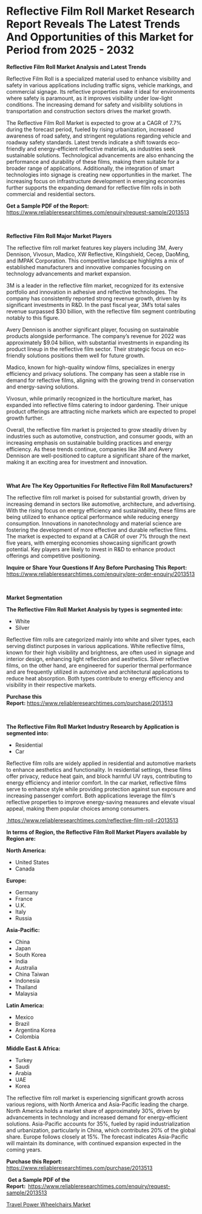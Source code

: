 <p><h1>Reflective Film Roll Market Research Report Reveals The Latest Trends And Opportunities of this Market for Period from 2025 - 2032</h1></p><p><strong>Reflective Film Roll Market Analysis and Latest Trends</strong></p>
<p><p>Reflective Film Roll is a specialized material used to enhance visibility and safety in various applications including traffic signs, vehicle markings, and commercial signage. Its reflective properties make it ideal for environments where safety is paramount, as it improves visibility under low-light conditions. The increasing demand for safety and visibility solutions in transportation and construction sectors drives the market growth.</p><p>The Reflective Film Roll Market is expected to grow at a CAGR of 7.7% during the forecast period, fueled by rising urbanization, increased awareness of road safety, and stringent regulations regarding vehicle and roadway safety standards. Latest trends indicate a shift towards eco-friendly and energy-efficient reflective materials, as industries seek sustainable solutions. Technological advancements are also enhancing the performance and durability of these films, making them suitable for a broader range of applications. Additionally, the integration of smart technologies into signage is creating new opportunities in the market. The increasing focus on infrastructure development in emerging economies further supports the expanding demand for reflective film rolls in both commercial and residential sectors.</p></p>
<p><strong>Get a Sample PDF of the Report:&nbsp;</strong> <a href="https://www.reliableresearchtimes.com/enquiry/request-sample/2013513?utm_campaign=2310&utm_medium=2&utm_source=Github&utm_content=ia&utm_term=08022025&utm_id=reflective-film-roll">https://www.reliableresearchtimes.com/enquiry/request-sample/2013513</a></p>
<p>&nbsp;</p>
<p><strong>Reflective Film Roll Major Market Players</strong></p>
<p><p>The reflective film roll market features key players including 3M, Avery Dennison, Vivosun, Madico, XW Reflective, Klingshield, Cecep, DaoMing, and IMPAK Corporation. This competitive landscape highlights a mix of established manufacturers and innovative companies focusing on technology advancements and market expansion.</p><p>3M is a leader in the reflective film market, recognized for its extensive portfolio and innovation in adhesive and reflective technologies. The company has consistently reported strong revenue growth, driven by its significant investments in R&D. In the past fiscal year, 3M’s total sales revenue surpassed $30 billion, with the reflective film segment contributing notably to this figure.</p><p>Avery Dennison is another significant player, focusing on sustainable products alongside performance. The company’s revenue for 2022 was approximately $9.04 billion, with substantial investments in expanding its product lineup in the reflective film sector. Their strategic focus on eco-friendly solutions positions them well for future growth.</p><p>Madico, known for high-quality window films, specializes in energy efficiency and privacy solutions. The company has seen a stable rise in demand for reflective films, aligning with the growing trend in conservation and energy-saving solutions.</p><p>Vivosun, while primarily recognized in the horticulture market, has expanded into reflective films catering to indoor gardening. Their unique product offerings are attracting niche markets which are expected to propel growth further.</p><p>Overall, the reflective film market is projected to grow steadily driven by industries such as automotive, construction, and consumer goods, with an increasing emphasis on sustainable building practices and energy efficiency. As these trends continue, companies like 3M and Avery Dennison are well-positioned to capture a significant share of the market, making it an exciting area for investment and innovation.</p></p>
<p>&nbsp;</p>
<p><strong>What Are The Key Opportunities For Reflective Film Roll Manufacturers?</strong></p>
<p><p>The reflective film roll market is poised for substantial growth, driven by increasing demand in sectors like automotive, architecture, and advertising. With the rising focus on energy efficiency and sustainability, these films are being utilized to enhance optical performance while reducing energy consumption. Innovations in nanotechnology and material science are fostering the development of more effective and durable reflective films. The market is expected to expand at a CAGR of over 7% through the next five years, with emerging economies showcasing significant growth potential. Key players are likely to invest in R&D to enhance product offerings and competitive positioning.</p></p>
<p><strong>Inquire or Share Your Questions If Any Before Purchasing This Report:</strong> <a href="https://www.reliableresearchtimes.com/enquiry/pre-order-enquiry/2013513?utm_campaign=2310&utm_medium=2&utm_source=Github&utm_content=ia&utm_term=08022025&utm_id=reflective-film-roll">https://www.reliableresearchtimes.com/enquiry/pre-order-enquiry/2013513</a></p>
<p>&nbsp;</p>
<p><strong>Market Segmentation</strong></p>
<p><strong>The Reflective Film Roll Market Analysis by types is segmented into:</strong></p>
<p><ul><li>White</li><li>Silver</li></ul></p>
<p><p>Reflective film rolls are categorized mainly into white and silver types, each serving distinct purposes in various applications. White reflective films, known for their high visibility and brightness, are often used in signage and interior design, enhancing light reflection and aesthetics. Silver reflective films, on the other hand, are engineered for superior thermal performance and are frequently utilized in automotive and architectural applications to reduce heat absorption. Both types contribute to energy efficiency and visibility in their respective markets.</p></p>
<p><strong>Purchase this Report:&nbsp;</strong><a href="https://www.reliableresearchtimes.com/purchase/2013513?utm_campaign=2310&utm_medium=2&utm_source=Github&utm_content=ia&utm_term=08022025&utm_id=reflective-film-roll">https://www.reliableresearchtimes.com/purchase/2013513</a></p>
<p>&nbsp;</p>
<p><strong>The Reflective Film Roll Market Industry Research by Application is segmented into:</strong></p>
<p><ul><li>Residential</li><li>Car</li></ul></p>
<p><p>Reflective film rolls are widely applied in residential and automotive markets to enhance aesthetics and functionality. In residential settings, these films offer privacy, reduce heat gain, and block harmful UV rays, contributing to energy efficiency and interior comfort. In the car market, reflective films serve to enhance style while providing protection against sun exposure and increasing passenger comfort. Both applications leverage the film's reflective properties to improve energy-saving measures and elevate visual appeal, making them popular choices among consumers.</p></p>
<p><a href="https://www.reliableresearchtimes.com/reflective-film-roll-r2013513?utm_campaign=2310&utm_medium=2&utm_source=Github&utm_content=ia&utm_term=08022025&utm_id=reflective-film-roll">&nbsp;https://www.reliableresearchtimes.com/reflective-film-roll-r2013513</a></p>
<p><strong>In terms of Region, the Reflective Film Roll Market Players available by Region are:</strong></p>
<p>
    <p> <strong> North America: </strong>
        <ul>
            <li>United States</li>
            <li>Canada</li>
        </ul>
        </p> 
    <p> <strong> Europe: </strong>
        <ul>
            <li>Germany</li>
            <li>France</li>
            <li>U.K.</li>
            <li>Italy</li>
            <li>Russia</li>
        </ul>
        </p> 
    <p> <strong> Asia-Pacific: </strong>
        <ul>
            <li>China</li>
            <li>Japan</li>
            <li>South Korea</li>
            <li>India</li>
            <li>Australia</li>
            <li>China Taiwan</li>
            <li>Indonesia</li>
            <li>Thailand</li>
            <li>Malaysia</li>
        </ul>
        </p> 
    <p> <strong> Latin America: </strong>
        <ul>
            <li>Mexico</li>
            <li>Brazil</li>
            <li>Argentina Korea</li>
            <li>Colombia</li>
        </ul>
        </p> 
    <p> <strong> Middle East & Africa: </strong>
        <ul>
            <li>Turkey</li>
            <li>Saudi</li>
            <li>Arabia</li>
            <li>UAE</li>
            <li>Korea</li>
        </ul>
    </p>
    </p>
<p><p>The reflective film roll market is experiencing significant growth across various regions, with North America and Asia-Pacific leading the charge. North America holds a market share of approximately 30%, driven by advancements in technology and increased demand for energy-efficient solutions. Asia-Pacific accounts for 35%, fueled by rapid industrialization and urbanization, particularly in China, which contributes 20% of the global share. Europe follows closely at 15%. The forecast indicates Asia-Pacific will maintain its dominance, with continued expansion expected in the coming years.</p></p>
<p><strong>Purchase this Report: </strong><a href="https://www.reliableresearchtimes.com/purchase/2013513?utm_campaign=2310&utm_medium=2&utm_source=Github&utm_content=ia&utm_term=08022025&utm_id=reflective-film-roll">https://www.reliableresearchtimes.com/purchase/2013513</a></p>
<p>&nbsp;<strong>Get a Sample PDF of the Report:&nbsp;&nbsp;</strong><a href="https://www.reliableresearchtimes.com/enquiry/request-sample/2013513?utm_campaign=2310&utm_medium=2&utm_source=Github&utm_content=ia&utm_term=08022025&utm_id=reflective-film-roll">https://www.reliableresearchtimes.com/enquiry/request-sample/2013513</a></p>
<p><strong></strong></p>
<p><p><a href="https://github.com/yankimber90yankim/Market-Research-Report-List-1/blob/main/travel-power-wheelchairs-market.md?utm_campaign=2310&utm_medium=2&utm_source=Github&utm_content=ia&utm_term=08022025&utm_id=reflective-film-roll">Travel Power Wheelchairs Market</a></p></p>